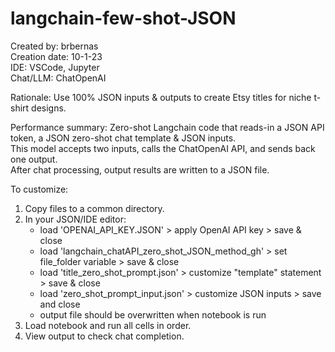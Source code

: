 # langchain-few-shot-JSON
Created by: brbernas\
Creation date: 10-1-23\
IDE: VSCode, Jupyter\
Chat/LLM: ChatOpenAI

Rationale:  Use 100% JSON inputs & outputs to create Etsy titles for niche t-shirt designs.

Performance summary: Zero-shot Langchain code that reads-in a JSON API token, a JSON zero-shot chat template & JSON inputs.\
This model accepts two inputs, calls the ChatOpenAI API, and sends back one output.\
After chat processing, output results are written to a JSON file.

To customize:
1. Copy files to a common directory.
2. In your JSON/IDE editor:
   - load 'OPENAI_API_KEY.JSON' > apply OpenAI API key > save & close
   - load 'langchain_chatAPI_zero_shot_JSON_method_gh' > set file_folder variable > save & close
   - load 'title_zero_shot_prompt.json' > customize "template" statement > save & close
   - load 'zero_shot_prompt_input.json' > customize JSON inputs > save and close
   - output file should be overwritten when notebook is run
3. Load notebook and run all cells in order.
4. View output to check chat completion.
